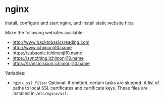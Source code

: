 nginx
=====

Install, configure and start nginx, and install static website files.

Make the following websites available:

* http://www.backtobasicsreading.com
* http://www.ichimonji10.name
* https://subsonic.ichimonji10.name
* https://syncthing.ichimonji10.name
* https://transmission.ichimonji10.name

Variables:

* `nginx_ssl_files`: Optional. If omitted, certain tasks are skipped. A list of
  paths to local SSL certificates and certificate keys. These files are
  installed in `/etc/nginx/ssl`.
